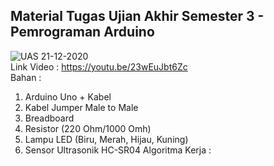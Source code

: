 Material Tugas Ujian Akhir Semester 3 - Pemrograman Arduino
--
![UAS 21-12-2020](https://user-images.githubusercontent.com/71767382/106607453-e4515500-6595-11eb-9cbb-a4095eb8d802.png)  
Link Video : https://youtu.be/23wEuJbt6Zc  
Bahan :  
1. Arduino Uno + Kabel
2. Kabel Jumper Male to Male
3. Breadboard
4. Resistor (220 Ohm/1000 Omh)
5. Lampu LED (Biru, Merah, Hijau, Kuning)
6. Sensor Ultrasonik HC-SR04
Algoritma Kerja :  
